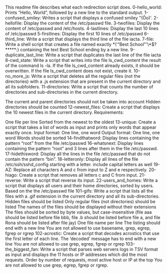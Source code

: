 This readme file describes what each redirection script does.
0-hello_world: Prints “Hello, World”, followed by a new line to the standard output.
1-confused_smiley: Writes a script that displays a confused smiley "(Ôo)'.
2-hellofile: Display the content of the /etc/passwd file.
3-twofiles: Display the content of /etc/passwd and /etc/hosts.
4-lastlines: Display the last 10 lines of /etc/passwd
5-firstlines: Display the first 10 lines of /etc/passwd
6-third_line: Write a script that displays the third line of the file iacta.
7-file: Write a shell script that creates a file named exactly \*\\'"Best School"\'\\*$\?\*\*\*\*\*:) containing the text Best School ending by a new line.
9-duplicate_last_line: Write a script that duplicates the last line of the file iacta
8-cwd_state: Write a script that writes into the file ls_cwd_content the result of the command ls -la. If the file ls_cwd_content already exists, it should be overwritten. If the file ls_cwd_content does not exist, create it.
10-no_more_js: Write a script that deletes all the regular files (not the directories) with a .js extension that are present in the current directory and all its subfolders.
11-directories: Write a script that counts the number of directories and sub-directories in the current directory.

The current and parent directories should not be taken into account
Hidden directories should be counted
12-newest_files: Create a script that displays the 10 newest files in the current directory. Requirements:

One file per line
Sorted from the newest to the oldest
13-unique: Create a script that takes a list of words as input and prints only words that appear exactly once. Input format: One line, one word
Output format: One line, one word
Words should be sorted
14-findthatword: Display lines containing the pattern “root” from the file /etc/passwd
16-whatsnext: Display lines containing the pattern “root” and 3 lines after them in the file /etc/passwd.
17-hidethisword: Display all the lines in the file /etc/passwd that do not contain the pattern “bin”.
18-letteronly: Display all lines of the file /etc/ssh/sshd_config starting with a letter.
include capital letters as well
19-AZ: Replace all characters A and c from input to Z and e respectively.
20-hiago: Create a script that removes all letters c and C from input.
21-reverse: Write a script that reverse its input.
22-users_and_homes: Write a script that displays all users and their home directories, sorted by users.
Based on the the /etc/passwd file
101-gifs: Write a script that lists all the files with a .gif extension in the current directory and all its sub-directories.
Hidden files should be listed
Only regular files (not directories) should be listed
The names of the files should be displayed without their extensions
The files should be sorted by byte values, but case-insensitive (file aaa should be listed before file bbb, file .b should be listed before file a, and file Rona should be listed after file jay)
One file name per line
The listing should end with a new line
You are not allowed to use basename, grep, egrep, fgrep or rgrep
102-acrostic: Create a script that decodes acrostics that use the first letter of each line.
The ‘decoded’ message has to end with a new line
You are not allowed to use grep, egrep, fgrep or rgrep
103-the_biggest_fan: Write a script that parses web servers logs in TSV format as input and displays the 11 hosts or IP addresses which did the most requests.
Order by number of requests, most active host or IP at the top
You are not allowed to use grep, egrep, fgrep or rgrep.
